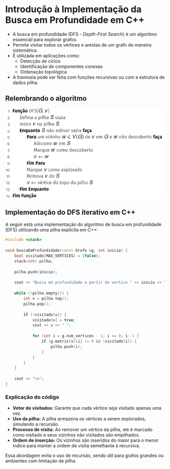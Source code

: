 # Introdução à Implementação da Busca em Profundidade em C++

- A busca em profundidade (DFS - *Depth-First Search*) é um algoritmo essencial para explorar grafos.
- Permite visitar todos os vértices e arestas de um grafo de maneira sistemática.
- É utilizada em aplicações como:
    - Detecção de ciclos
    - Identificação de componentes conexas
    - Ordenação topológica
- A travessia pode ser feita com funções recursivas ou com a estrutura de dados pilha.


## Relembrando o algoritmo

![Ilustração do algoritmo DFS](Imagens/DFS.png)


## Implementação do DFS iterativo em C++

A seguir está uma implementação do algoritmo de busca em profundidade (DFS) utilizando uma pilha explícita em C++:

```cpp
#include <stack>

void buscaEmProfundidade(const Grafo &g, int inicio) {
    bool visitado[MAX_VERTICES] = {false};
    stack<int> pilha;

    pilha.push(inicio);

    cout << "Busca em profundidade a partir do vertice " << inicio << ": ";

    while (!pilha.empty()) {
        int v = pilha.top();
        pilha.pop();

        if (!visitado[v]) {
            visitado[v] = true;
            cout << v << " ";

            for (int i = g.num_vertices - 1; i >= 0; i--) {
                if (g.matriz[v][i] != 0 && !visitado[i]) {
                    pilha.push(i);
                }
            }
        }
    }

    cout << "\n";
}
```

### Explicação do código

- **Vetor de visitados:** Garante que cada vértice seja visitado apenas uma vez.
- **Uso da pilha:** A pilha armazena os vértices a serem explorados, simulando a recursão.
- **Processo de visita:** Ao remover um vértice da pilha, ele é marcado como visitado e seus vizinhos não visitados são empilhados.
- **Ordem de inserção:** Os vizinhos são inseridos do maior para o menor índice para manter a ordem de visita semelhante à recursiva.

Essa abordagem evita o uso de recursão, sendo útil para grafos grandes ou ambientes com limitação de pilha.

